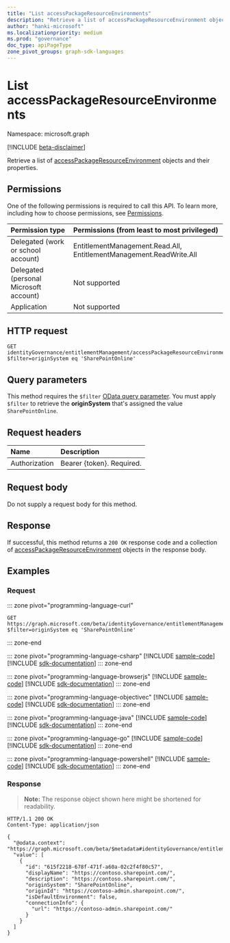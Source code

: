 ```yaml
---
title: "List accessPackageResourceEnvironments"
description: "Retrieve a list of accessPackageResourceEnvironment objects."
author: "hanki-microsoft"
ms.localizationpriority: medium
ms.prod: "governance"
doc_type: apiPageType
zone_pivot_groups: graph-sdk-languages
---
```


# List accessPackageResourceEnvironments
Namespace: microsoft.graph

[!INCLUDE [beta-disclaimer](../../includes/beta-disclaimer.md)]

Retrieve a list of [accessPackageResourceEnvironment](../resources/accesspackageresourceenvironment.md) objects and their properties.

## Permissions
One of the following permissions is required to call this API. To learn more, including how to choose permissions, see [Permissions](/graph/permissions-reference).

|Permission type|Permissions (from least to most privileged)|
|:---|:---|
|Delegated (work or school account)|EntitlementManagement.Read.All, EntitlementManagement.ReadWrite.All|
|Delegated (personal Microsoft account)|Not supported|
|Application|Not supported|

## HTTP request

<!-- {
  "blockType": "ignored"
}
-->
``` http
GET identityGovernance/entitlementManagement/accessPackageResourceEnvironments?$filter=originSystem eq 'SharePointOnline'
```

## Query parameters

This method requires the `$filter` [OData query parameter](/graph/query-parameters). You must apply `$filter` to retrieve the **originSystem** that's assigned the value `SharePointOnline`.

## Request headers
|Name|Description|
|:---|:---|
|Authorization|Bearer {token}. Required.|

## Request body
Do not supply a request body for this method.

## Response

If successful, this method returns a `200 OK` response code and a collection of [accessPackageResourceEnvironment](../resources/accesspackageresourceenvironment.md) objects in the response body.

## Examples

### Request

::: zone pivot="programming-language-curl"
<!-- {
  "blockType": "request",
  "name": "list_accesspackageresourceenvironment"
}
-->
``` http
GET https://graph.microsoft.com/beta/identityGovernance/entitlementManagement/accessPackageResourceEnvironments?$filter=originSystem eq 'SharePointOnline'
```

::: zone-end

::: zone pivot="programming-language-csharp"
[!INCLUDE [sample-code](../includes/snippets/csharp/list-accesspackageresourceenvironment-csharp-snippets.md)]
[!INCLUDE [sdk-documentation](../includes/snippets/snippets-sdk-documentation-link.md)]
::: zone-end

::: zone pivot="programming-language-browserjs"
[!INCLUDE [sample-code](../includes/snippets/javascript/list-accesspackageresourceenvironment-javascript-snippets.md)]
[!INCLUDE [sdk-documentation](../includes/snippets/snippets-sdk-documentation-link.md)]
::: zone-end

::: zone pivot="programming-language-objectivec"
[!INCLUDE [sample-code](../includes/snippets/objc/list-accesspackageresourceenvironment-objc-snippets.md)]
[!INCLUDE [sdk-documentation](../includes/snippets/snippets-sdk-documentation-link.md)]
::: zone-end

::: zone pivot="programming-language-java"
[!INCLUDE [sample-code](../includes/snippets/java/list-accesspackageresourceenvironment-java-snippets.md)]
[!INCLUDE [sdk-documentation](../includes/snippets/snippets-sdk-documentation-link.md)]
::: zone-end

::: zone pivot="programming-language-go"
[!INCLUDE [sample-code](../includes/snippets/go/list-accesspackageresourceenvironment-go-snippets.md)]
[!INCLUDE [sdk-documentation](../includes/snippets/snippets-sdk-documentation-link.md)]
::: zone-end

::: zone pivot="programming-language-powershell"
[!INCLUDE [sample-code](../includes/snippets/powershell/list-accesspackageresourceenvironment-powershell-snippets.md)]
[!INCLUDE [sdk-documentation](../includes/snippets/snippets-sdk-documentation-link.md)]
::: zone-end

### Response
> **Note:** The response object shown here might be shortened for readability.
<!-- {
  "blockType": "response",
  "truncated": true,
  "@odata.type": "Collection(microsoft.graph.accessPackageResourceEnvironment)"
}
-->
``` http
HTTP/1.1 200 OK
Content-Type: application/json

{
  "@odata.context": "https://graph.microsoft.com/beta/$metadata#identityGovernance/entitlementManagement/accessPackageResourceEnvironments",
  "value": [
    {
      "id": "615f2218-678f-471f-a60a-02c2f4f80c57",
      "displayName": "https://contoso.sharepoint.com/",
      "description": "https://contoso.sharepoint.com/",
      "originSystem": "SharePointOnline",
      "originId": "https://contoso-admin.sharepoint.com/",
      "isDefaultEnvironment": false,
      "connectionInfo": {
        "url": "https://contoso-admin.sharepoint.com/"
      }
    }
  ]
}
```

